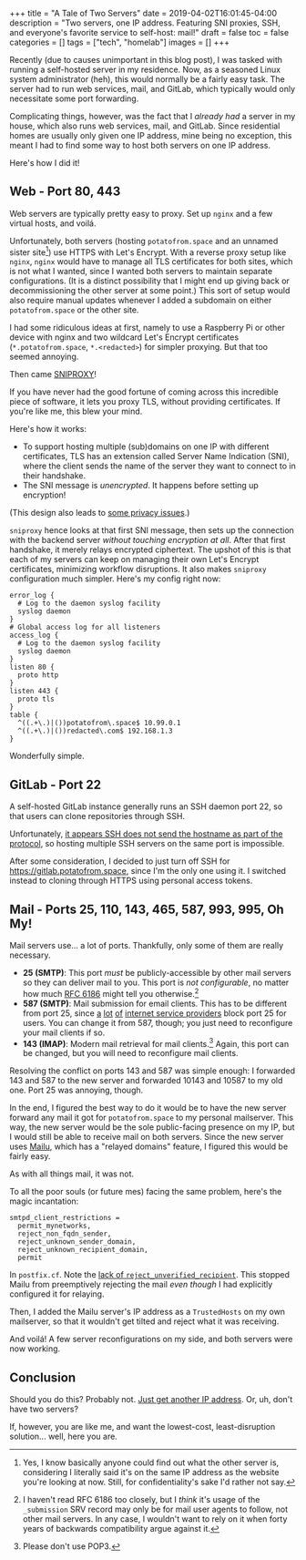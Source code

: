+++
title = "A Tale of Two Servers"
date = 2019-04-02T16:01:45-04:00
description = "Two servers, one IP address. Featuring SNI proxies, SSH, and everyone's favorite service to self-host: mail!"
draft = false
toc = false
categories = []
tags = ["tech", "homelab"]
images = []
+++

Recently (due to causes unimportant in this blog post), I was tasked with running a self-hosted server in my residence. Now, as a seasoned Linux system administrator (heh), this would normally be a fairly easy task. The server had to run web services, mail, and GitLab, which typically would only necessitate some port forwarding.

Complicating things, however, was the fact that I *already had* a server in my house, which also runs web services, mail, and GitLab. Since residential homes are usually only given one IP address, mine being no exception, this meant I had to find some way to host both servers on one IP address.

Here's how I did it!

## Web - Port 80, 443

Web servers are typically pretty easy to proxy. Set up `nginx` and a few virtual hosts, and voilá.

Unfortunately, both servers (hosting `potatofrom.space` and an unnamed sister site[^1]) use HTTPS with Let's Encrypt. With a reverse proxy setup like `nginx`, `nginx` would have to manage all TLS certificates for both sites, which is not what I wanted, since I wanted both servers to maintain separate configurations. (It is a distinct possibility that I might end up giving back or decommissioning the other server at some point.) This sort of setup would also require manual updates whenever I added a subdomain on either `potatofrom.space` or the other site.

I had some ridiculous ideas at first, namely to use a Raspberry Pi or other device with nginx and two wildcard Let's Encrypt certificates (`*.potatofrom.space`, `*.<redacted>`) for simpler proxying. But that too seemed annoying.

Then came [SNIPROXY](https://github.com/dlundquist/sniproxy)!

If you have never had the good fortune of coming across this incredible piece of software, it lets you proxy TLS, without providing certificates. If you're like me, this blew your mind.

Here's how it works:

- To support hosting multiple (sub)domains on one IP with different certificates, TLS has an extension called Server Name Indication (SNI), where the client sends the name of the server they want to connect to in their handshake.
- The SNI message is *unencrypted*. It happens before setting up encryption!

(This design also leads to [some privacy issues](https://blog.cloudflare.com/esni/).)

`sniproxy` hence looks at that first SNI message, then sets up the connection with the backend server *without touching encryption at all*. After that first handshake, it merely relays encrypted ciphertext. The upshot of this is that each of my servers can keep on managing their own Let's Encrypt certificates, minimizing workflow disruptions. It also makes `sniproxy` configuration much simpler. Here's my config right now:

```
error_log {
  # Log to the daemon syslog facility
  syslog daemon
}
# Global access log for all listeners
access_log {
  # Log to the daemon syslog facility
  syslog daemon
}
listen 80 {
  proto http
}
listen 443 {
  proto tls
}
table {
  ^((.+\.)|())potatofrom\.space$ 10.99.0.1
  ^((.+\.)|())redacted\.com$ 192.168.1.3
}
```

Wonderfully simple.

## GitLab - Port 22

A self-hosted GitLab instance generally runs an SSH daemon port 22, so that users can clone repositories through SSH.

Unfortunately, [it appears SSH does not send the hostname as part of the protocol](https://serverfault.com/questions/34552/is-there-a-name-based-virtual-host-ssh-reverse-proxy), so hosting multiple SSH servers on the same port is impossible.

After some consideration, I decided to just turn off SSH for https://gitlab.potatofrom.space, since I'm the only one using it. I switched instead to cloning through HTTPS using personal access tokens.

## Mail - Ports 25, 110, 143, 465, 587, 993, 995, Oh My!

Mail servers use... a lot of ports. Thankfully, only some of them are really necessary.

- **25 (SMTP)**: This port *must* be publicly-accessible by other mail servers so they can deliver mail to you. This port is *not configurable*, no matter how much [RFC 6186](https://tools.ietf.org/html/rfc6186) might tell you otherwise.[^2]
- **587 (SMTP)**: Mail submission for email clients. This has to be different from port 25, since [a][1] [lot][2] [of][3] [internet service providers][4] block port 25 for users. You can change it from 587, though; you just need to reconfigure your mail clients if so.
- **143 (IMAP)**: Modern mail retrieval for mail clients.[^3] Again, this port can be changed, but you will need to reconfigure mail clients.

[1]: https://forums.att.com/t5/AT-T-Internet-Features/Unblock-port-25/td-p/4343420
[2]: https://forums.verizon.com/t5/Verizon-net-Email/Verizon-is-blocking-TCP-port-25/td-p/851629
[3]: https://community.cisco.com/t5/routing/block-outbound-port-25/td-p/1198091
[4]: https://www.xfinity.com/support/articles/email-port-25-no-longer-supported

Resolving the conflict on ports 143 and 587 was simple enough: I forwarded 143 and 587 to the new server and forwarded 10143 and 10587 to my old one. Port 25 was annoying, though.

In the end, I figured the best way to do it would be to have the new server forward any mail it got for `potatofrom.space` to my personal mailserver. This way, the new server would be the sole public-facing presence on my IP, but I would still be able to receive mail on both servers. Since the new server uses [Mailu](https://mailu.io), which has a "relayed domains" feature, I figured this would be fairly easy.

As with all things mail, it was not.

To all the poor souls (or future mes) facing the same problem, here's the magic incantation:

```
smtpd_client_restrictions =
  permit_mynetworks,
  reject_non_fqdn_sender,
  reject_unknown_sender_domain,
  reject_unknown_recipient_domain,
  permit
```

In `postfix.cf`. Note the [lack of `reject_unverified_recipient`](https://github.com/Mailu/Mailu/blob/94e42c9b520557387520622306af0a23458a0ccb/core/postfix/conf/main.cf#L93). This stopped Mailu from preemptively rejecting the mail *even though* I had explicitly configured it for relaying.

Then, I added the Mailu server's IP address as a `TrustedHosts` on my own mailserver, so that it wouldn't get tilted and reject what it was receiving.

And voilá! A few server reconfigurations on my side, and both servers were now working.

## Conclusion

Should you do this? Probably not. [Just get another IP address](https://www.verizon.com/business). Or, uh, don't have two servers?

If, however, you are like me, and want the lowest-cost, least-disruption solution... well, here you are.

[^1]: Yes, I know basically anyone could find out what the other server is, considering I literally said it's on the same IP address as the website you're looking at now. Still, for confidentiality's sake I'd rather not say.
[^2]: I haven't read RFC 6186 too closely, but I *think* it's usage of the `_submission` SRV record may only be for mail user agents to follow, not other mail servers. In any case, I wouldn't want to rely on it when forty years of backwards compatibility argue against it.
[^3]: Please don't use POP3.